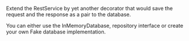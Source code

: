 Extend the RestService by yet another decorator that would save the request and the response
as a pair to the database.

You can either use the InMemoryDatabase, repository interface or create your own Fake database implementation.